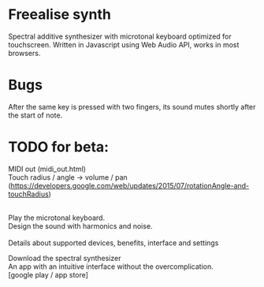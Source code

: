 # Freealise synth
Spectral additive synthesizer with microtonal keyboard optimized for touchscreen. 
Written in Javascript using Web Audio API, works in most browsers.

# Bugs
After the same key is pressed with two fingers, its sound mutes shortly after the start of note.

# TODO for beta:
MIDI out (midi_out.html) <br/>
Touch radius / angle -> volume / pan (https://developers.google.com/web/updates/2015/07/rotationAngle-and-touchRadius) <br/>
<br/>

Play the microtonal keyboard.<br />
Design the sound with harmonics and noise.<br />
<br />
Details about supported devices, benefits, interface and settings

Download the spectral synthesizer<br />
An app with an intuitive interface without the overcomplication.<br />
[google play / app store]
